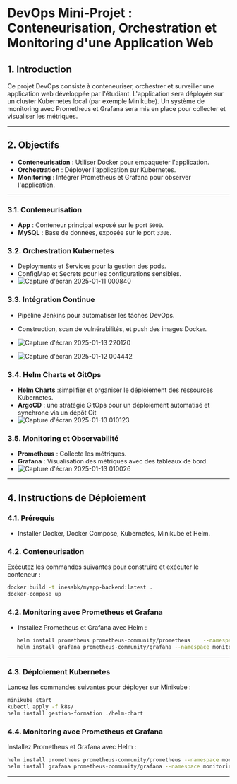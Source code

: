 # DevOps Mini-Projet : Conteneurisation, Orchestration et Monitoring d'une Application Web

## 1. Introduction
Ce projet DevOps consiste à conteneuriser, orchestrer et surveiller une application web développée par l'étudiant. L'application sera déployée sur un cluster Kubernetes local (par exemple Minikube). Un système de monitoring avec Prometheus et Grafana sera mis en place pour collecter et visualiser les métriques.

---

## 2. Objectifs
- **Conteneurisation** : Utiliser Docker pour empaqueter l'application.
- **Orchestration** : Déployer l'application sur Kubernetes.
- **Monitoring** : Intégrer Prometheus et Grafana pour observer l'application.

---


### 3.1. Conteneurisation
- **App** : Conteneur principal exposé sur le port `5000`.
- **MySQL** : Base de données, exposée sur le port `3306`.

### 3.2. Orchestration Kubernetes
- Deployments et Services pour la gestion des pods.
- ConfigMap et Secrets pour les configurations sensibles.
- ![Capture d'écran 2025-01-11 000840](https://github.com/user-attachments/assets/1166466a-e18f-4de8-96ef-ed444f7ea14f)

### 3.3. Intégration Continue
- Pipeline Jenkins pour automatiser les tâches DevOps.
- Construction, scan de vulnérabilités, et push des images Docker.

- ![Capture d'écran 2025-01-13 220120](https://github.com/user-attachments/assets/43ab252e-976d-4990-bb1d-e28d7ba7efe8)
- ![Capture d'écran 2025-01-12 004442](https://github.com/user-attachments/assets/ffe5b13a-3f4b-499a-a47e-cf3fef26ddba)


### 3.4. Helm Charts et GitOps
- **Helm Charts** :simplifier et organiser le déploiement des ressources Kubernetes.
- **ArgoCD** : une stratégie GitOps pour un déploiement automatisé et synchrone via un dépôt Git
- ![Capture d'écran 2025-01-13 010123](https://github.com/user-attachments/assets/04fa8f8c-8b6d-4549-8da4-b0ce58de596a)

### 3.5. Monitoring et Observabilité
- **Prometheus** : Collecte les métriques.
- **Grafana** : Visualisation des métriques avec des tableaux de bord.
- ![Capture d'écran 2025-01-13 010026](https://github.com/user-attachments/assets/8c70b97d-9cdd-4102-90dc-9e15a56ff87b)

---

## 4. Instructions de Déploiement

### 4.1. Prérequis
- Installer Docker, Docker Compose, Kubernetes, Minikube et Helm.

### 4.2. Conteneurisation
Exécutez les commandes suivantes pour construire et exécuter le conteneur :
```bash
docker build -t inessbk/myapp-backend:latest .
docker-compose up

```

### 4.2. Monitoring avec Prometheus et Grafana
- Installez Prometheus et Grafana avec Helm :

```bash
   helm install prometheus prometheus-community/prometheus    --namespace monitoring
   helm install grafana prometheus-community/grafana --namespace monitoring
   ```
---

### 4.3. Déploiement Kubernetes
Lancez les commandes suivantes pour déployer sur Minikube :
```bash
minikube start
kubectl apply -f k8s/
helm install gestion-formation ./helm-chart
```
### 4.4. Monitoring avec Prometheus et Grafana
Installez Prometheus et Grafana avec Helm :

```bash
helm install prometheus prometheus-community/prometheus --namespace monitoring
helm install grafana prometheus-community/grafana --namespace monitoring
```
---


